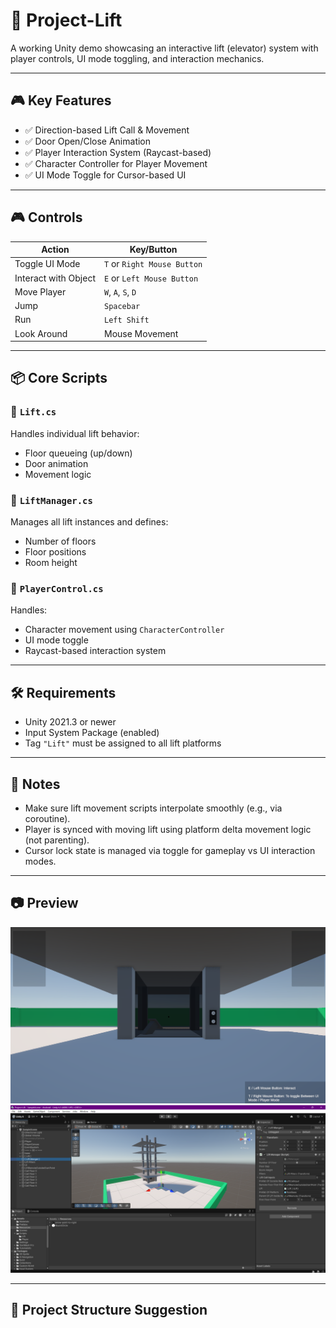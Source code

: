 # 🚀 Project-Lift

A working Unity demo showcasing an interactive lift (elevator) system with player controls, UI mode toggling, and interaction mechanics.

---

## 🎮 Key Features

- ✅ Direction-based Lift Call & Movement
- ✅ Door Open/Close Animation
- ✅ Player Interaction System (Raycast-based)
- ✅ Character Controller for Player Movement
- ✅ UI Mode Toggle for Cursor-based UI

---

## 🎮 Controls

| Action               | Key/Button                  |
| -------------------- | --------------------------- |
| Toggle UI Mode       | `T` or `Right Mouse Button` |
| Interact with Object | `E` or `Left Mouse Button`  |
| Move Player          | `W`, `A`, `S`, `D`          |
| Jump                 | `Spacebar`                  |
| Run                  | `Left Shift`                |
| Look Around          | Mouse Movement              |

---

## 📦 Core Scripts

### 🔹 `Lift.cs`

Handles individual lift behavior:

- Floor queueing (up/down)
- Door animation
- Movement logic

### 🔹 `LiftManager.cs`

Manages all lift instances and defines:

- Number of floors
- Floor positions
- Room height

### 🔹 `PlayerControl.cs`

Handles:

- Character movement using `CharacterController`
- UI mode toggle
- Raycast-based interaction system

---

## 🛠️ Requirements

- Unity 2021.3 or newer
- Input System Package (enabled)
- Tag `"Lift"` must be assigned to all lift platforms

---

## 📝 Notes

- Make sure lift movement scripts interpolate smoothly (e.g., via coroutine).
- Player is synced with moving lift using platform delta movement logic (not parenting).
- Cursor lock state is managed via toggle for gameplay vs UI interaction modes.

---

## 📷 Preview

![Lift UI](doc/img_1.png)
![Lift In Use](doc/img_2.png)

---

## 📂 Project Structure Suggestion
